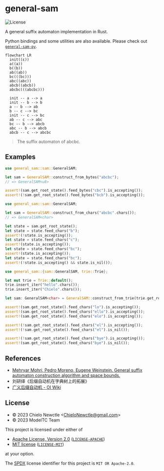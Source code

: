 # general-sam

![License](https://img.shields.io/badge/license-MIT%2FApache--2.0-informational?style=flat-square)

A general suffix automaton implementation in Rust.

Python bindings and some utilities are also available.
Please check out [`general-sam-py`](https://github.com/ModelTC/general-sam-py).

```mermaid
flowchart LR
  init((ε))
  a((a))
  b((b))
  ab((ab))
  bc(((bc)))
  abc((abc))
  abcb((abcb))
  abcbc(((abcbc)))

  init -- a --> a
  init -- b --> b
  a -- b --> ab
  b -- c --> bc
  init -- c --> bc
  ab -- c --> abc
  bc -- b --> abcb
  abc -- b --> abcb
  abcb -- c --> abcbc
```

> The suffix automaton of abcbc.

## Examples

```rust
use general_sam::sam::GeneralSAM;

let sam = GeneralSAM::construct_from_bytes("abcbc");
// => GeneralSAM<u8>

assert!(sam.get_root_state().feed_bytes("cbc").is_accepting());
assert!(!sam.get_root_state().feed_bytes("bcb").is_accepting());
```

```rust
use general_sam::sam::GeneralSAM;

let sam = GeneralSAM::construct_from_chars("abcbc".chars());
// => GeneralSAM<char>

let state = sam.get_root_state();
let state = state.feed_chars("b");
assert!(!state.is_accepting());
let state = state.feed_chars("c");
assert!(state.is_accepting());
let state = state.feed_chars("bc");
assert!(state.is_accepting());
let state = state.feed_chars("bc");
assert!(!state.is_accepting() && state.is_nil());
```

```rust
use general_sam::{sam::GeneralSAM, trie::Trie};

let mut trie = Trie::default();
trie.insert_iter("hello".chars());
trie.insert_iter("Chielo".chars());

let sam: GeneralSAM<char> = GeneralSAM::construct_from_trie(trie.get_root_state());

assert!(sam.get_root_state().feed_chars("lo").is_accepting());
assert!(sam.get_root_state().feed_chars("ello").is_accepting());
assert!(sam.get_root_state().feed_chars("elo").is_accepting());

assert!(!sam.get_root_state().feed_chars("el").is_accepting());
assert!(!sam.get_root_state().feed_chars("el").is_nil());

assert!(!sam.get_root_state().feed_chars("bye").is_accepting());
assert!(sam.get_root_state().feed_chars("bye").is_nil());
```

## References

- [Mehryar Mohri, Pedro Moreno, Eugene Weinstein.
  General suffix automaton construction algorithm and space bounds.][paper]
- 刘研绎《后缀自动机在字典树上的拓展》
- [广义后缀自动机 - OI Wiki][general-sam-oi-wiki]

[paper]: https://doi.org/10.1016/j.tcs.2009.03.034
[general-sam-oi-wiki]: https://oi-wiki.org/string/general-sam/

## License

- &copy; 2023 Chielo Newctle \<ChieloNewctle@gmail.com\>
- &copy; 2023 ModelTC Team

This project is licensed under either of

- [Apache License, Version 2.0](https://www.apache.org/licenses/LICENSE-2.0) ([`LICENSE-APACHE`](LICENSE-APACHE))
- [MIT license](https://opensource.org/licenses/MIT) ([`LICENSE-MIT`](LICENSE-MIT))

at your option.

The [SPDX](https://spdx.dev) license identifier for this project is `MIT OR Apache-2.0`.
